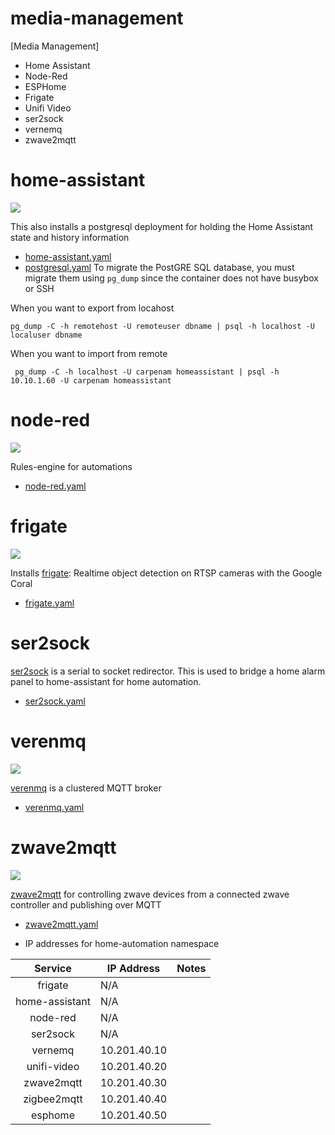 # media-management

[Media Management]

* Home Assistant
* Node-Red
* ESPHome
* Frigate
* Unifi Video
* ser2sock
* vernemq
* zwave2mqtt


# home-assistant

![](https://i.imgur.com/OMwEZYO.png)

This also installs a postgresql deployment for holding the Home Assistant state and history information

* [home-assistant.yaml](home-assistant/home-assistant.yaml)
* [postgresql.yaml](home-assistant/postgresql.yaml)
To migrate the PostGRE SQL database, you must migrate them using `pg_dump` since the container does not have busybox or SSH

When you want to export from locahost
```
pg_dump -C -h remotehost -U remoteuser dbname | psql -h localhost -U localuser dbname
```

When you want to import from remote
```
 pg_dump -C -h localhost -U carpenam homeassistant | psql -h 10.10.1.60 -U carpenam homeassistant
 ```

# node-red

![](https://i.imgur.com/XxN4KJK.png)

Rules-engine for automations

* [node-red.yaml](node-red/node-red.yaml)


# frigate

![](https://i.imgur.com/hv7bh6m.png)

Installs [frigate](https://github.com/blakeblackshear/frigate/): Realtime object detection on RTSP cameras with the Google Coral

* [frigate.yaml](frigate/frigate.yaml)


# ser2sock

[ser2sock](https://github.com/nutechsoftware/ser2sock) is a serial to socket redirector.  This is used to bridge a home alarm panel to home-assistant for home automation.

* [ser2sock.yaml](ser2sock/ser2sock.yaml)

# verenmq

![](https://i.imgur.com/VQ5AZIV.png)

[verenmq](https://github.com/vernemq/vernemq) is a clustered MQTT broker

* [verenmq.yaml](verenmq/verenmq.yaml)

# zwave2mqtt

![](https://i.imgur.com/p0hlTFG.png)

[zwave2mqtt](https://github.com/OpenZWave/Zwave2Mqtt) for controlling zwave devices from a connected zwave controller and publishing over MQTT

* [zwave2mqtt.yaml](zwave2mqtt/zwave2mqtt.yaml)


* IP addresses for home-automation namespace

|     Service    	| IP Address   	| Notes 	|
|:--------------:	|--------------	|-------	|
| frigate        	| N/A          	|       	|
| home-assistant 	| N/A          	|       	|
| node-red       	| N/A          	|       	|
| ser2sock       	| N/A          	|       	|
| vernemq        	| 10.201.40.10 	|       	|
| unifi-video    	| 10.201.40.20 	|       	|
| zwave2mqtt     	| 10.201.40.30 	|       	|
| zigbee2mqtt    	| 10.201.40.40 	|       	|
| esphome       	| 10.201.40.50 	|       	|
